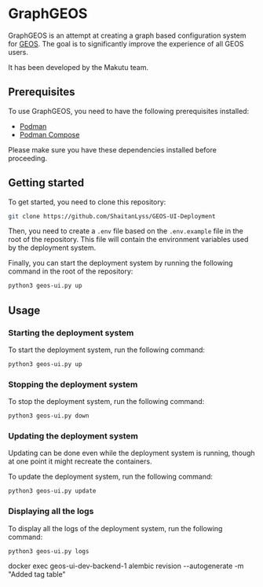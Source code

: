 # GraphGEOS

GraphGEOS is an attempt at creating a graph based configuration system for [GEOS](https://github.com/GEOS-DEV/GEOS). The goal is to significantly improve the experience of all GEOS users.

It has been developed by the Makutu team.

## Prerequisites

To use GraphGEOS, you need to have the following prerequisites installed:

- [Podman](https://podman.io/)
- [Podman Compose](https://github.com/containers/podman-compose) 

Please make sure you have these dependencies installed before proceeding.

## Getting started

To get started, you need to clone this repository:

```bash
git clone https://github.com/ShaitanLyss/GEOS-UI-Deployment
```

Then, you need to create a `.env` file based on the `.env.example` file in the root of the repository. This file will contain the environment variables used by the deployment system.

    
Finally, you can start the deployment system by running the following command in the root of the repository:
    
```bash
python3 geos-ui.py up
```

## Usage

### Starting the deployment system

To start the deployment system, run the following command:

```bash
python3 geos-ui.py up
```

### Stopping the deployment system

To stop the deployment system, run the following command:

```bash
python3 geos-ui.py down
```

### Updating the deployment system

Updating can be done even while the deployment system is running, though at one point it might recreate the containers.

To update the deployment system, run the following command:

```bash
python3 geos-ui.py update
```

### Displaying all the logs

To display all the logs of the deployment system, run the following command:

```bash
python3 geos-ui.py logs
```

docker exec geos-ui-dev-backend-1 alembic revision --autogenerate -m "Added tag table"
